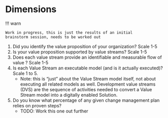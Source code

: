 # Dimensions

!!! warn

    Work in progress, this is just the results of an initial
    brainstorm session, needs to be worked out

1. Did you identify the value proposition of your organization? Scale 1-5
2. Is your value proposition supported by value streams? Scale 1-5
3. Does each value stream provide an identifiable and measurable 
   flow of value ? Scale 1-5
4. Is each Value Stream an executable model (and is it actually 
   executed)? Scale 1 to 5.
   - Note: this is “just” about the Value Stream model itself, 
     not about executing all related models as well.
     Development value streams (DVS) are the sequence of 
     activities needed to convert a  Value Stream model into a 
     digitally enabled Solution.
5. Do you know what percentage of any given change management plan 
   relies on proven steps?
   - TODO: Work this one out further
